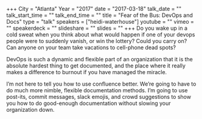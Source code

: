 +++
City = "Atlanta"
Year = "2017"
date = "2017-03-18"
talk_date = ""
talk_start_time = ""
talk_end_time = ""
title = "Fear of the Bus: DevOps and Docs"
type = "talk"
speakers = ["heidi-waterhouse"]
youtube = ""
vimeo = ""
speakerdeck = ""
slideshare = ""
slides = ""
+++
Do you wake up in a cold sweat when you think about what would happen if one of your devops people were to suddenly vanish, or win the lottery? Could you carry on? Can anyone on your team take vacations to cell-phone dead spots?

DevOps is such a dynamic and flexible part of an organization that it is the absolute hardest thing to get documented, and the place where it really makes a difference to burnout if you have managed the miracle.

I’m not here to tell you how to use confluence better. We’re going to have to do much more nimble, flexible documentation methods. I’m going to use post-its, commit messages, slack emojis, and crowd suggestions to show you how to do good-enough documentation without slowing your organization down.
